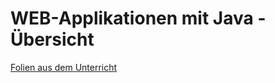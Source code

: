 # WEB-Applikationen mit Java - Übersicht #

[Folien aus dem Unterricht](http://pr-gse.googlecode.com/svn/wiki/ppt/webapp.ppt)